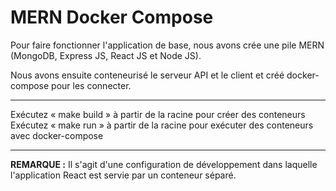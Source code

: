 # MERN Docker Compose 

Pour faire fonctionner l'application de base, nous avons crée une pile MERN (MongoDB, Express JS, React JS et Node JS).

Nous avons ensuite conteneurisé le serveur API et le client et créé docker-compose pour les connecter.

---

Exécutez « make build » à partir de la racine pour créer des conteneurs
Exécutez « make run » à partir de la racine pour exécuter des conteneurs avec docker-compose

---

**REMARQUE :** Il s'agit d'une configuration de développement dans laquelle l'application React est servie par un conteneur séparé.
